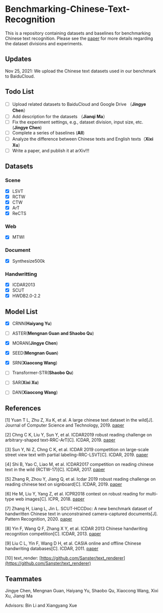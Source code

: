 # Benchmarking-Chinese-Text-Recognition
This is a repository containing datasets and baselines for benchmarking Chinese text recognition. Please see the [paper]() for more details regarding the dataset divisions and experiments.

## Updates
Nov 25, 2021: We upload the Chinese text datasets used in our benchmark to BaiduCloud.

## Todo List
- [ ] Upload related datasets to BaiduCloud and Google Drive （**Jingye Chen**）
- [ ] Add description for the datasets （**Jianqi Ma**）
- [ ] Fix the experiment settings, e.g., dataset division, input size, etc. (**Jingye Chen**)
- [ ] Complete a series of baselines (**All**)
- [ ] Analyze the difference between Chinese texts and English texts（**Xixi Xu**）
- [ ] Write a paper, and publish it at arXiv!!!

## Datasets
### Scene
- [x] LSVT 
- [x] RCTW
- [x] CTW
- [x] ArT
- [x] ReCTS
### Web
- [x] MTWI
### Document
- [x] Synthesize500k
### Handwritting
- [x] ICDAR2013
- [x] SCUT
- [x] HWDB2.0-2.2

## Model List
- [x] CRNN(**Haiyang Yu**)
- [ ] ASTER(**Mengnan Guan and Shaobo Qu**)
- [x] MORAN(**Jingye Chen**)
- [x] SEED(**Mengnan Guan**)
- [x] SRN(**Xiaocong Wang**)
- [ ] Transformer-STR(**Shaobo Qu**)
- [ ] SAR(**Xixi Xu**)
- [ ] DAN(**Xiaocong Wang**)



## References
[1] Yuan T L, Zhu Z, Xu K, et al. A large chinese text dataset in the wild[J]. Journal of Computer Science and Technology, 2019. [paper]()

[2] Chng C K, Liu Y, Sun Y, et al. ICDAR2019 robust reading challenge on arbitrary-shaped text-RRC-ArT[C]. ICDAR, 2019. [paper]()

[3] Sun Y, Ni Z, Chng C K, et al. ICDAR 2019 competition on large-scale street view text with partial labeling-RRC-LSVT[C]. ICDAR, 2019. [paper]()

[4] Shi B, Yao C, Liao M, et al. ICDAR2017 competition on reading chinese text in the wild (RCTW-17)[C]. ICDAR, 2017. [paper]()

[5] Zhang R, Zhou Y, Jiang Q, et al. Icdar 2019 robust reading challenge on reading chinese text on signboard[C]. ICDAR, 2019. [paper]()

[6] He M, Liu Y, Yang Z, et al. ICPR2018 contest on robust reading for multi-type web images[C]. ICPR, 2018. [paper]()

[7] Zhang H, Liang L, Jin L. SCUT-HCCDoc: A new benchmark dataset of handwritten Chinese text in unconstrained camera-captured documents[J]. Pattern Recognition, 2020. [paper]()

[8] Yin F, Wang Q F, Zhang X Y, et al. ICDAR 2013 Chinese handwriting recognition competition[C]. ICDAR, 2013. [paper]()

[9] Liu C L, Yin F, Wang D H, et al. CASIA online and offline Chinese handwriting databases[C]. ICDAR, 2011. [paper]()

[10] text_render: [https://github.com/Sanster/text_renderer](https://github.com/Sanster/text_renderer)



## Teammates
Jingye Chen, Mengnan Guan, Haiyang Yu, Shaobo Qu, Xiaocong Wang, Xixi Xu, Jianqi Ma

Advisors: Bin Li and Xiangyang Xue
